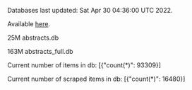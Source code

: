 Databases last updated: Sat Apr 30 04:36:00 UTC 2022. 

Available [here](https://github.com/cbeauhilton/ash-db/releases).


25M	abstracts.db

163M	abstracts_full.db

Current number of items in db:
[{"count(*)": 93309}]

Current number of scraped items in db:
[{"count(*)": 16480}]
